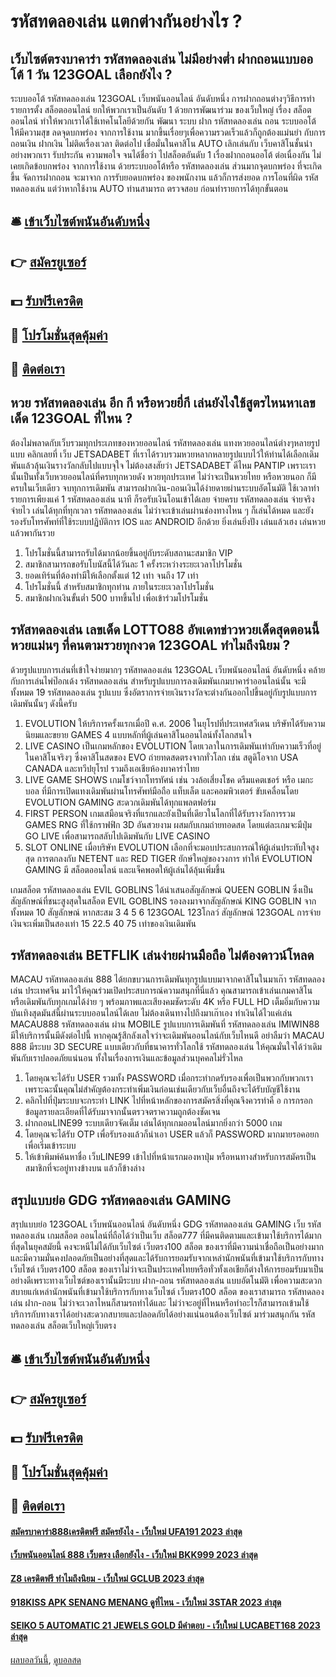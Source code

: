 # รหัสทดลองเล่น แตกต่างกันอย่างไร ?
## เว็บไซต์ตรงบาคาร่า รหัสทดลองเล่น ไม่มีอย่างต่ำ ฝากถอนแบบออโต้ 1 วัน 123GOAL เลือกยังไง ?
ระบบออโต้ รหัสทดลองเล่น 123GOAL เว็บพนันออนไลน์ อันดับหนึ่ง การฝากถอนต่างๆวิธีการทำรายการตั้ง สล็อตออนไลน์ ยกให้พวกเราเป็นอันดับ 1 ด้วยการพัฒนาร่วม ของเว็บใหญ่ เรื่อง สล็อตออนไลน์ ทำให้พวกเราได้ใช้เทคโนโลยีด้วยกัน พัฒนา ระบบ ฝาก รหัสทดลองเล่น ถอน ระบบออโต้ ให้มีความสุข ลดจุดบกพร่อง จากการใช้งาน มากขึ้นเรื่อยๆเพื่อความรวดเร็วแล้วก็ถูกต้องแม่นยำ กับการถอนเงิน ฝากเงิน ไม่ติดเรื่องเวลา ติดต่อไป เชื่อมั่นในคาสิโน AUTO เลิกเล่นกับ เว็บคาสิโนชั้นนำ อย่างพวกเรา รับประกัน ความพอใจ จนได้ชื่อว่า ไปสล็อตอันดับ 1 เรื่องฝากถอนออโต้ ต่อเนื่องกัน ไม่เคยเกิดข้อบกพร่อง จากการใช้งาน ด้วยระบบออโต้หรือ รหัสทดลองเล่น ส่วนมากจุดบกพร่อง ที่จะเกิดขึ้น จัดการฝากถอน จะมาจาก การรับยอดบกพร่อง ของพนักงาน แล้วก็การส่งยอด การโอนที่ผิด รหัสทดลองเล่น แต่ว่าหากใช้งาน AUTO ท่านสามารถ ตรวจสอบ ก่อนทำรายการได้ทุกขั้นตอน

## 🛎 [เข้าเว็บไซต์พนันอันดับหนึ่ง](https://bit.ly/3SdLNi2)
## 👉 [สมัครยูเซอร์](https://bit.ly/3SdLNi2)
## 💵 [รับฟรีเครดิต](https://bit.ly/3dyRKHj)
## 👑 [โปรโมชั่นสุดคุ้มค่า](https://bit.ly/3dyRKHj)
## 📱 [ติดต่อเรา](https://bit.ly/3dyRKHj)

## หวย รหัสทดลองเล่น อีก กี หรือหวยยี่กี เล่นยังไงใช้สูตรไหนหาเลขเด็ด 123GOAL ที่ไหน ?
ต้องไม่พลาดกับเว็บรวมทุกประเภทของหวยออนไลน์ รหัสทดลองเล่น แทงหวยออนไลน์ต่างๆหลายรูปแบบ คลิกเลยที่ เว็บ JETSADABET ที่เราได้รวบรวมหวยหลากหลายรูปแบบไว้ให้ท่านได้เลือกเดิมพันแล้วลุ้นเงินรางวัลกลับไปแบบจุใจ ไม่ต้องสงสัยว่า JETSADABET ดีไหม PANTIP เพราะเรานั้นเป็นทั้งเว็บหวยออนไลน์ที่ครบทุกหวยดัง หวยทุกประเทศ ไม่ว่าจะเป็นหวยไทย หรือหวยนอก ก็มีครบในเว็บเดียว จบทุกการเดิมพัน สามารถฝากเงิน-ถอนเงินได้ง่ายดายผ่านระบบอัตโนมัติ ใช้เวลาทำรายการเพียงแค่ 1 รหัสทดลองเล่น นาที ก็รอรับเงินโอนเข้าได้เลย จ่ายครบ รหัสทดลองเล่น จ่ายจริง จ่ายไว เล่นได้ทุกที่ทุกเวลา รหัสทดลองเล่น ไม่ว่าจะเข้าเล่นผ่านช่องทางไหน ๆ ก็เล่นได้หมด และยังรองรับโทรศัพท์ที่ใช้ระบบปฏิบัติการ IOS และ ANDROID อีกด้วย ยิ่งเล่นยิ่งปัง เล่นแล้วเฮง เล่นหวยแล้วพากันรวย
1. โปรโมชั่นนี้สามารถรับได้มากน้อยขึ้นอยู่กับระดับสถานะสมาชิก VIP
2. สมาชิกสามารถขอรับโบนัสนี้ได้วันละ 1 ครั้งระหว่างระยะเวลาโปรโมชั่น
3. ยอดเทิร์นที่ต้องทำมีให้เลือกตั้งแต่ 12 เท่า จนถึง 17 เท่า
4. โปรโมชั่นนี้ สำหรับสมาชิกทุกท่าน ภายในระยะเวลาโปรโมชั่น
5. สมาชิกฝากเงินขั้นต่ำ 500 บาทขึ้นไป เพื่อเข้าร่วมโปรโมชั่น

## รหัสทดลองเล่น เลขเด็ด LOTTO88 อัพเดทข่าวหวยเด็ดสุดตอนนี้ หวยแม่นๆ ที่คนตามรวยทุกงวด 123GOAL ทำไมถึงนิยม ?
ด้วยรูปแบบการเล่นที่เข้าใจง่ายมากๆ รหัสทดลองเล่น 123GOAL เว็บพนันออนไลน์ อันดับหนึ่ง คล้ายกับการเล่นไพ่ป๊อกเด้ง รหัสทดลองเล่น สำหรับรูปแบบการลงเดิมพันเกมบาคาร่าออนไลน์นั้น จะมีทั้งหมด 19 รหัสทดลองเล่น รูปแบบ ซึ่งอัตราการจ่ายเงินรางวัลจะต่างกันออกไปขึ้นอยู่กับรูปแบบการเดิมพันนั้นๆ ดังนี้ครับ
1. EVOLUTION ให้บริการครั้งแรกเมื่อปี ค.ศ. 2006 ในยุโรปที่ประเทศสวีเดน บริษัทได้รับความนิยมและขยาย GAMES 4 แบบหลักที่ผู้เล่นคาสิโนออนไลน์ทั้งโลกสนใจ
2. LIVE CASINO เป็นเกมหลักของ EVOLUTION โดยเวลาในการเดิมพันเท่ากับความเร็วที่อยู่ในคาสิโนจริงๆ ซึ่งคาสิโนสดของ EVO ถ่ายทดสดตรงจากทั่วโลก เช่น สตูดิโอจาก USA CANADA และทวีปยุโรป รวมถึงเอเชียห้องบาคาร่าไทย
3. LIVE GAME SHOWS เกมโชว์จากโทรทัศน์ เช่น วงล้อเสี่ยงโชค ดรีมแคตเชอร์ หรือ เมกะบอล ที่มีการเปิดแทงเดิมพันผ่านโทรศัพท์มือถือ แท็บเล็ต และคอมพิวเตอร์ ขับเคลื่อนโดย EVOLUTION GAMING สะดวกเดิมพันได้ทุกแพลตฟอร์ม
4. FIRST PERSON เกมเสมือนจริงที่แรกและยังเป็นที่เดียวในโลกที่ได้รับรางวัลการรวม GAMES RNG ที่ใช้กราฟฟิก 3D อันสวยงาม ผสมกับเกมถ่ายทอดสด โดยแต่ละเกมจะมีปุ่ม GO LIVE เพื่อสามารถสลับไปเดิมพันกับ LIVE CASINO
5. SLOT ONLINE เมื่อบริษัท EVOLUTION เลือกที่จะมอบประสบการณ์ให้ผู้เล่นประทับใจสูงสุด การตกลงกับ NETENT และ RED TIGER ยักษ์ใหญ่ของวงการ ทำให้ EVOLUTION GAMING มี สล็อตออนไลน์ และแจ็คพอตให้ผู้เล่นได้ลุ้นเพิ่มขึ้น

เกมสล็อต รหัสทดลองเล่น EVIL GOBLINS ได้นำเสนอสัญลักษณ์ QUEEN GOBLIN ซึ่งเป็นสัญลักษณ์ที่ชนะสูงสุดในสล็อต EVIL GOBLINS รองลงมาจากสัญลักษณ์ KING GOBLIN จากทั้งหมด 10 สัญลักษณ์ หากสะสม 3 4 5 6 123GOAL 123โกลว์ สัญลักษณ์ 123GOAL การจ่ายเงินจะเพิ่มเป็นสองเท่า 15 22.5 40 75 เท่าของเงินเดิมพัน

## รหัสทดลองเล่น BETFLIK เล่นง่ายผ่านมือถือ ไม่ต้องดาวน์โหลด
MACAU รหัสทดลองเล่น 888 ได้ยกขบวนการเดิมพันทุกรูปแบบมาจากคาสิโนในมาเก๊า รหัสทดลองเล่น ประเทศจีน มาไว้ให้คุณร่วมเปิดประสบการณ์ความสนุกที่นี่แล้ว คุณสามารถเข้าเล่นเกมคาสิโนหรือเดิมพันกับทุกเกมได้ง่าย ๆ พร้อมภาพและเสียงคมชัดระดับ 4K หรือ FULL HD เต็มอิ่มกับความบันเทิงสุดมันส์นี้ผ่านระบบออนไลน์ได้เลย ไม่ต้องเดินทางไปถึงมาเก๊าเอง ทำเงินได้ไวแค่เล่น MACAU888 รหัสทดลองเล่น ผ่าน MOBILE รูปแบบการเดิมพันที่ รหัสทดลองเล่น IMIWIN88 มีให้บริการนั้นมีดังต่อไปนี้
หากคุณรู้สึกลังเลใจว่าจะเดิมพันออนไลน์กับเว็บไหนดี อย่าลืมว่า MACAU 888 มีระบบ 3D SECURE แบบเดียวกับที่ธนาคารทั่วโลกใช้ รหัสทดลองเล่น ให้คุณมั่นใจได้ว่าเดิมพันกับเราปลอดภัยแน่นอน ทั้งในเรื่องการเงินและข้อมูลส่วนบุคคลไม่รั่วไหล
1. โดยคุณจะได้รับ USER รวมทั้ง PASSWORD เมื่อกระทำกดรับรองเพื่อเป็นพวกกับพวกเรา เพราะฉะนั้นคุณไม่สำคัญต้องกระทำเพิ่มเงินก่อนเช่นเดียวกับเว็บอื่นถึงจะได้รับบัญชีใช้งาน
2. คลิกไปที่ปุ่มระบบจะกระทำ LINK ไปที่หน้าหลักของการสมัครสิ่งที่คุณจึงควรทำคื อ การกรอกข้อมูลรายละเอียดที่ได้รับมาจากนั้นตรวจตราความถูกต้องชัดเจน
3. ฝากถอนLINE99 ระบบเดียวจัดเต็ม เล่นได้ทุกเกมออนไลน์มากยิ่งกว่า 5000 เกม
4. โดยคุณจะได้รับ OTP เพื่อรับรองแล้วก็นำเอา USER แล้วก็ PASSWORD มากมายรอคอยกเพื่อเริ่มเข้าระบบ
5. ให้เข้าพิมพ์ค้นหาชื่อ เว็บLINE99 เข้าไปที่หน้าแรกมองหาปุ่ม หรือหนทางสำหรับการสมัครเป็นสมาชิกที่จะอยู่ทางข้างบน แล้วก็ข้างล่าง

## สรุปแบบย่อ GDG รหัสทดลองเล่น GAMING
สรุปแบบย่อ 123GOAL เว็บพนันออนไลน์ อันดับหนึ่ง GDG รหัสทดลองเล่น GAMING เว็บ รหัสทดลองเล่น เกมสล็อต ออนไลน์ที่ถือได้ว่าเป็นเว็บ สล็อต777 ที่มีคนติดตามและเข้ามาใช้บริการได้มากที่สุดในยุคสมัยนี้ คงจะหนีไม่ได้กับเว็บไซต์ เว็บตรง100 สล็อต ของเราที่มีความน่าเชื่อถือเป็นอย่างมากและมีความมั่นคงปลอดภัยเป็นอย่างที่สุดและได้รับการยอมรับจากเหล่านักพนันที่เข้ามาใช้บริการกับทางเว็บไซต์ เว็บตรง100 สล็อต ของเราไม่ว่าจะเป็นประเทศไทยหรือทั่วทั้งเอเชียก็ต่างให้การยอมรับมาเป็นอย่างดีเพราะทางเว็บไซต์ของเรานั้นมีระบบ ฝาก-ถอน รหัสทดลองเล่น แบบอัตโนมัติ เพื่อความสะดวกสบายแก่เหล่านักพนันที่เข้ามาใช้บริการกับทางเว็บไซต์ เว็บตรง100 สล็อต ของเราสามารถ รหัสทดลองเล่น ฝาก-ถอน ไม่ว่าจะเวลาไหนก็สามรถทำได้และ ไม่ว่าจะอยู่ที่ไหนหรือทำอะไรก็สามารถเข้ามใช้บริการกับทางเราได้อย่างสะดวกสบายและปลอดภัยได้อย่างแน่นอนต้องเว็บไซต์ มาร่วมสนุกกัน รหัสทดลองเล่น สล็อตเว็บใหญ่เว็บตรง

## 🛎 [เข้าเว็บไซต์พนันอันดับหนึ่ง](https://bit.ly/3SdLNi2)
## 👉 [สมัครยูเซอร์](https://bit.ly/3SdLNi2)
## 💵 [รับฟรีเครดิต](https://bit.ly/3dyRKHj)
## 👑 [โปรโมชั่นสุดคุ้มค่า](https://bit.ly/3dyRKHj)
## 📱 [ติดต่อเรา](https://bit.ly/3dyRKHj)

#### [สมัครบาคาร่า888เครดิตฟรี สมัครยังไง - เว็บใหม่ UFA191 2023 ล่าสุด](https://atom.io/themes/สมัครบาคาร่า888เครดิตฟรี%20สมัครยังไง%20-%20เว็บใหม่%20ufa191%202023%20ล่าสุด)
#### [เว็บพนันออนไลน์ 888 เว็บตรง เลือกยังไง - เว็บใหม่ BKK999 2023 ล่าสุด](https://atom.io/themes/เว็บพนันออนไลน์%20888%20เว็บตรง%20เลือกยังไง%20-%20เว็บใหม่%20bkk999%202023%20ล่าสุด)
#### [Z8 เครดิตฟรี ทำไมถึงนิยม - เว็บใหม่ GCLUB 2023 ล่าสุด](https://atom.io/themes/z8%20เครดิตฟรี%20ทำไมถึงนิยม%20-%20เว็บใหม่%20gclub%202023%20ล่าสุด)
#### [918KISS APK SENANG MENANG ดูที่ไหน - เว็บใหม่ 3STAR 2023 ล่าสุด](https://atom.io/themes/918kiss%20apk%20senang%20menang%20ดูที่ไหน%20-%20เว็บใหม่%203star%202023%20ล่าสุด)
#### [SEIKO 5 AUTOMATIC 21 JEWELS GOLD มีคำตอบ - เว็บใหม่ LUCABET168 2023 ล่าสุด](https://atom.io/themes/seiko%205%20automatic%2021%20jewels%20gold%20มีคำตอบ%20-%20เว็บใหม่%20lucabet168%202023%20ล่าสุด)

[ผลบอลวันนี้](https://siamsport.tv "ผลบอลวันนี้"), [ดูบอลสด](https://siamsport.tv/ดูบอลสด "ดูบอลสด")